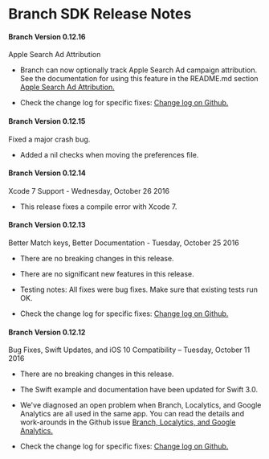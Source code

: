 
Branch SDK Release Notes
========================

####  Branch Version 0.12.16
Apple Search Ad Attribution

*  Branch can now optionally track Apple Search Ad campaign attribution.
   See the documentation for using this feature in the README.md section
   [Apple Search Ad Attribution.](https://github.com/BranchMetrics/ios-branch-deep-linking/blob/master/README.md#Apple-Search-Ad-Attribution)

*  Check the change log for specific fixes:  [Change log on Github.](https://github.com/BranchMetrics/ios-branch-deep-linking/blob/master/ChangeLog.md)

####  Branch Version 0.12.15
Fixed a major crash bug.

*  Added a nil checks when moving the preferences file.

####  Branch Version 0.12.14
Xcode 7 Support - Wednesday, October 26 2016

*  This release fixes a compile error with Xcode 7.


####  Branch Version 0.12.13
Better Match keys, Better Documentation - Tuesday, October 25 2016

*  There are no breaking changes in this release.

*  There are no significant new features in this release.

*  Testing notes:  All fixes were bug fixes.  Make sure that existing tests run OK.

*  Check the change log for specific fixes:  [Change log on Github.](https://github.com/BranchMetrics/ios-branch-deep-linking/blob/master/ChangeLog.md)


####  Branch Version 0.12.12
Bug Fixes, Swift Updates, and iOS 10 Compatibility – Tuesday, October 11 2016

*  There are no breaking changes in this release.

*  The Swift example and documentation have been updated for Swift 3.0.

*  We've diagnosed an open problem when Branch, Localytics, and Google Analytics are all used
   in the same app.  You can read the details and work-arounds in the Github issue
   [Branch, Localytics, and Google Analytics.](https://github.com/BranchMetrics/ios-branch-deep-linking/issues/485)

*  Check the change log for specific fixes:  [Change log on Github.](https://github.com/BranchMetrics/ios-branch-deep-linking/blob/master/ChangeLog.md)
